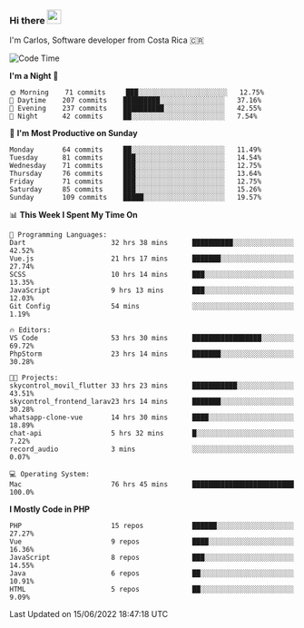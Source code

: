 ### Hi there <img src="https://media.giphy.com/media/hvRJCLFzcasrR4ia7z/giphy.gif" width="25px">

I'm Carlos, Software developer from Costa Rica 🇨🇷

<!--START_SECTION:waka-->
![Code Time](http://img.shields.io/badge/Code%20Time-0%20secs-blue)

**I'm a Night 🦉** 

```text
🌞 Morning    71 commits     ███░░░░░░░░░░░░░░░░░░░░░░   12.75% 
🌆 Daytime    207 commits    █████████░░░░░░░░░░░░░░░░   37.16% 
🌃 Evening    237 commits    ██████████░░░░░░░░░░░░░░░   42.55% 
🌙 Night      42 commits     ██░░░░░░░░░░░░░░░░░░░░░░░   7.54%

```
📅 **I'm Most Productive on Sunday** 

```text
Monday       64 commits     ██░░░░░░░░░░░░░░░░░░░░░░░   11.49% 
Tuesday      81 commits     ███░░░░░░░░░░░░░░░░░░░░░░   14.54% 
Wednesday    71 commits     ███░░░░░░░░░░░░░░░░░░░░░░   12.75% 
Thursday     76 commits     ███░░░░░░░░░░░░░░░░░░░░░░   13.64% 
Friday       71 commits     ███░░░░░░░░░░░░░░░░░░░░░░   12.75% 
Saturday     85 commits     ███░░░░░░░░░░░░░░░░░░░░░░   15.26% 
Sunday       109 commits    █████░░░░░░░░░░░░░░░░░░░░   19.57%

```


📊 **This Week I Spent My Time On** 

```text
💬 Programming Languages: 
Dart                     32 hrs 38 mins      ██████████░░░░░░░░░░░░░░░   42.52% 
Vue.js                   21 hrs 17 mins      ███████░░░░░░░░░░░░░░░░░░   27.74% 
SCSS                     10 hrs 14 mins      ███░░░░░░░░░░░░░░░░░░░░░░   13.35% 
JavaScript               9 hrs 13 mins       ███░░░░░░░░░░░░░░░░░░░░░░   12.03% 
Git Config               54 mins             ░░░░░░░░░░░░░░░░░░░░░░░░░   1.19%

🔥 Editors: 
VS Code                  53 hrs 30 mins      █████████████████░░░░░░░░   69.72% 
PhpStorm                 23 hrs 14 mins      ███████░░░░░░░░░░░░░░░░░░   30.28%

🐱‍💻 Projects: 
skycontrol_movil_flutter 33 hrs 23 mins      ███████████░░░░░░░░░░░░░░   43.51% 
skycontrol_frontend_larav23 hrs 14 mins      ███████░░░░░░░░░░░░░░░░░░   30.28% 
whatsapp-clone-vue       14 hrs 30 mins      ████░░░░░░░░░░░░░░░░░░░░░   18.89% 
chat-api                 5 hrs 32 mins       █░░░░░░░░░░░░░░░░░░░░░░░░   7.22% 
record_audio             3 mins              ░░░░░░░░░░░░░░░░░░░░░░░░░   0.07%

💻 Operating System: 
Mac                      76 hrs 45 mins      █████████████████████████   100.0%

```

**I Mostly Code in PHP** 

```text
PHP                      15 repos            ██████░░░░░░░░░░░░░░░░░░░   27.27% 
Vue                      9 repos             ████░░░░░░░░░░░░░░░░░░░░░   16.36% 
JavaScript               8 repos             ███░░░░░░░░░░░░░░░░░░░░░░   14.55% 
Java                     6 repos             ██░░░░░░░░░░░░░░░░░░░░░░░   10.91% 
HTML                     5 repos             ██░░░░░░░░░░░░░░░░░░░░░░░   9.09%

```



 Last Updated on 15/06/2022 18:47:18 UTC
<!--END_SECTION:waka-->
